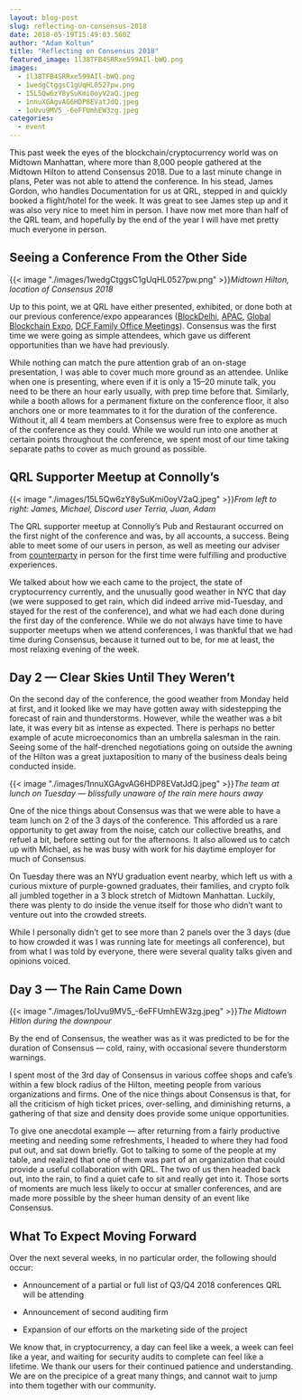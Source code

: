 ```yaml
---
layout: blog-post
slug: reflecting-on-consensus-2018
date: 2018-05-19T15:49:03.560Z
author: "Adam Koltun"
title: "Reflecting on Consensus 2018"
featured_image: 1l38TFB4SRRxe599AIl-bWQ.png
images:
  - 1l38TFB4SRRxe599AIl-bWQ.png
  - 1wedgCtggsC1gUqHL0527pw.png
  - 15L5Qw6zY8ySuKmi0oyV2aQ.jpeg
  - 1nnuXGAgvAG6HDP8EVatJdQ.jpeg
  - 1oUvu9MV5_-6eFFUmhEW3zg.jpeg
categories:
  - event
---
```


This past week the eyes of the blockchain/cryptocurrency world was on Midtown Manhattan, where more than 8,000 people gathered at the Midtown Hilton to attend Consensus 2018. Due to a last minute change in plans, Peter was not able to attend the conference. In his stead, James Gordon, who handles Documentation for us at QRL, stepped in and quickly booked a flight/hotel for the week. It was great to see James step up and it was also very nice to meet him in person. I have now met more than half of the QRL team, and hopefully by the end of the year I will have met pretty much everyone in person.

## Seeing a Conference From the Other Side

{{< image "./images/1wedgCtggsC1gUqHL0527pw.png" >}}*Midtown Hilton, location of Consensus 2018*

Up to this point, we at QRL have either presented, exhibited, or done both at our previous conference/expo appearances ([BlockDelhi](/blog/event-blockdelhi-conference-february-21st), [APAC](/blog/reflecting-on-apac-blockchain-2018), [Global Blockchain Expo](/blog/reflecting-on-blockchain-expo-2018), [DCF Family Office Meetings](/blog/reflecting-on-dc-finances-high-tech-family-office-meetings)). Consensus was the first time we were going as simple attendees, which gave us different opportunities than we have had previously.

While nothing can match the pure attention grab of an on-stage presentation, I was able to cover much more ground as an attendee. Unlike when one is presenting, where even if it is only a 15–20 minute talk, you need to be there an hour early usually, with prep time before that. Similarly, while a booth allows for a permanent fixture on the conference floor, it also anchors one or more teammates to it for the duration of the conference. Without it, all 4 team members at Consensus were free to explore as much of the conference as they could. While we would run into one another at certain points throughout the conference, we spent most of our time taking separate paths to cover as much ground as possible.

## QRL Supporter Meetup at Connolly’s

{{< image "./images/15L5Qw6zY8ySuKmi0oyV2aQ.jpeg" >}}*From left to right: James, Michael, Discord user Terria, Juan, Adam*

The QRL supporter meetup at Connolly’s Pub and Restaurant occurred on the first night of the conference and was, by all accounts, a success. Being able to meet some of our users in person, as well as meeting our adviser from [counterparty](https://counterparty.io) in person for the first time were fulfilling and productive experiences.

We talked about how we each came to the project, the state of cryptocurrency currently, and the unusually good weather in NYC that day (we were supposed to get rain, which did indeed arrive mid-Tuesday, and stayed for the rest of the conference), and what we had each done during the first day of the conference. While we do not always have time to have supporter meetups when we attend conferences, I was thankful that we had time during Consensus, because it turned out to be, for me at least, the most relaxing evening of the week.

## Day 2 — Clear Skies Until They Weren’t

On the second day of the conference, the good weather from Monday held at first, and it looked like we may have gotten away with sidestepping the forecast of rain and thunderstorms. However, while the weather was a bit late, it was every bit as intense as expected. There is perhaps no better example of acute microeconomics than an umbrella salesman in the rain. Seeing some of the half-drenched negotiations going on outside the awning of the Hilton was a great juxtaposition to many of the business deals being conducted inside.

{{< image "./images/1nnuXGAgvAG6HDP8EVatJdQ.jpeg" >}}*The team at lunch on Tuesday — blissfully unaware of the rain mere hours away*

One of the nice things about Consensus was that we were able to have a team lunch on 2 of the 3 days of the conference. This afforded us a rare opportunity to get away from the noise, catch our collective breaths, and refuel a bit, before setting out for the afternoons. It also allowed us to catch up with Michael, as he was busy with work for his daytime employer for much of Consensus.

On Tuesday there was an NYU graduation event nearby, which left us with a curious mixture of purple-gowned graduates, their families, and crypto folk all jumbled together in a 3 block stretch of Midtown Manhattan. Luckily, there was plenty to do inside the venue itself for those who didn’t want to venture out into the crowded streets.

While I personally didn’t get to see more than 2 panels over the 3 days (due to how crowded it was I was running late for meetings all conference), but from what I was told by everyone, there were several quality talks given and opinions voiced.

## Day 3 — The Rain Came Down

{{< image "./images/1oUvu9MV5_-6eFFUmhEW3zg.jpeg" >}}*The Midtown Hitlon during the downpour*

By the end of Consensus, the weather was as it was predicted to be for the duration of Consensus — cold, rainy, with occasional severe thunderstorm warnings.

I spent most of the 3rd day of Consensus in various coffee shops and cafe’s within a few block radius of the Hilton, meeting people from various organizations and firms. One of the nice things about Consensus is that, for all the criticism of high ticket prices, over-selling, and diminishing returns, a gathering of that size and density does provide some unique opportunities.

To give one anecdotal example — after returning from a fairly productive meeting and needing some refreshments, I headed to where they had food put out, and sat down briefly. Got to talking to some of the people at my table, and realized that one of them was part of an organization that could provide a useful collaboration with QRL. The two of us then headed back out, into the rain, to find a quiet cafe to sit and really get into it. Those sorts of moments are much less likely to occur at smaller conferences, and are made more possible by the sheer human density of an event like Consensus.

## What To Expect Moving Forward

Over the next several weeks, in no particular order, the following should occur:

* Announcement of a partial or full list of Q3/Q4 2018 conferences QRL will be attending

* Announcement of second auditing firm

* Expansion of our efforts on the marketing side of the project

We know that, in cryptocurrency, a day can feel like a week, a week can feel like a year, and waiting for security audits to complete can feel like a lifetime. We thank our users for their continued patience and understanding. We are on the precipice of a great many things, and cannot wait to jump into them together with our community.